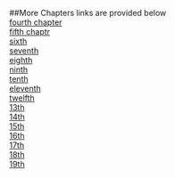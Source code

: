 ##More Chapters links are provided below <br/>
[fourth chapter](https://drive.google.com/drive/folders/1A5ZN0VavFNMj9gRKtw4NoFRNOXKR8wIU?usp=drive_link)<br/>
[fifth chaptr](https://drive.google.com/drive/folders/1Fp6Hj29X0LJ-OljeGu5cb2uyOnOpca1z?usp=sharing)<br/>
[sixth](https://drive.google.com/drive/folders/1nuIuOKJ3iluW-dc-TQ93gS2XOQb1nQ8_?usp=sharing)<br/>
[seventh](https://drive.google.com/drive/folders/1RHqcyXuT4lK_B0W0vNotFdSrJc75r6Y-?usp=drive_link)<br/>
[eighth](https://drive.google.com/drive/folders/1rQqwkPvLsQJae-eA1qo6grFrW5uAWwep?usp=sharing)<br/>
[ninth](https://drive.google.com/drive/folders/1QHVa-oHKdfzGqt22cxr-6dxt3MNQmgr3?usp=sharing)<br/>
[tenth](https://drive.google.com/drive/folders/1gtkk6yWFI0wBxOPyjJ8wMAhnYlNk1hT7?usp=sharing)<br/>
[eleventh](https://drive.google.com/drive/folders/1058lzfOpoO__3ECybYhNztVmOFZ0Y4t_?usp=sharing)<br/>
[twelfth](https://drive.google.com/drive/folders/18FjH6vJT62kEd3nQKP42FQwz5TQYCgSt?usp=sharing)<br/>
[13th](https://drive.google.com/drive/folders/1ZesS-uwBqr74UVUkV84SfYWFRu8r0o8X?usp=sharing)<br/>
[14th](https://drive.google.com/drive/folders/16FjIbLo4D9YGmGgHaLuekgXNle15RDO4?usp=sharing)<br/>
[15th](https://drive.google.com/drive/folders/1f3D-T5B9abgBSy3XnwwNOQIxaql6T3LH?usp=sharing)<br/>
[16th](https://drive.google.com/drive/folders/1AaZzJ6HfaKQ8HjlFE7ztmW7V2v-9vuua?usp=sharing)<br/>
[17th](https://drive.google.com/drive/folders/1oVEpnRvSXG-FQkj15tCz9eAQ4y5SBP_K?usp=sharing)<br/>
[18th](https://drive.google.com/drive/folders/1qWPWDyaSFXktjknuQaUOya38TMbI5onr?usp=sharing)<br/>
[19th](https://drive.google.com/drive/folders/1mxnkVvpdlqAkgSQfcAZszf5mccQj1mVQ?usp=sharing)<br/>
